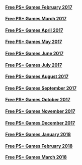 <h4>
<a href="plusfeb17.html"><B> Free PS+ Games February 2017</B> </a>
</h4>
<h4>
<a href="plusmar17.html"><B> Free PS+ Games March 2017</B> </a>
</h4>
<h4>
<a href="plusapril17.html"><B> Free PS+ Games April 2017</B> </a>
</h4>
<h4>
<a href="plusmay17.html"><B> Free PS+ Games May 2017</B> </a>
</h4>
<h4>
<a href="plusjune17.html"><B> Free PS+ Games June 2017</B> </a>
</h4>
<h4>
<a href="plusjuly17.html"><B> Free PS+ Games July 2017</B> </a>
</h4>
<h4>
<a href="plusaug17.html"><B> Free PS+ Games August 2017</B> </a>
</h4>
<h4>
<a href="plussep17.html"><B> Free PS+ Games September 2017</B> </a>
</h4>
<h4>
<a href="pluspoct17.html"><B> Free PS+ Games October 2017</B> </a>
</h4>
<h4>
<a href="plusnov17.html"><B> Free PS+ Games November 2017</B> </a>
</h4>
<h4>
<a href="plusdec17.html"><B> Free PS+ Games December 2017</B> </a>
</h4>
<h4>
<a href="plusjan18.html"><B> Free PS+ Games January 2018</B> </a>
</h4>
<h4>
<a href="plusfeb18.html"><B> Free PS+ Games February 2018</B> </a>
</h4>
<a href="plusmar18.html"><B> Free PS+ Games March 2018</B> </a>
<br>
